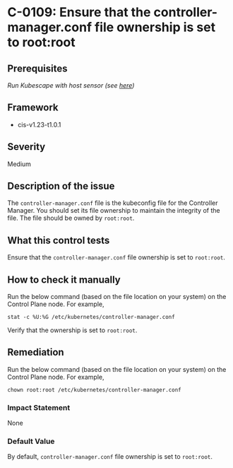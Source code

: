 # C-0109: Ensure that the controller-manager.conf file ownership is set to root:root

## Prerequisites
 *Run Kubescape with host sensor (see [here](https://hub.armo.cloud/docs/host-sensor))*
 
## Framework
* cis-v1.23-t1.0.1
 
## Severity
Medium

## Description of the issue
The `controller-manager.conf` file is the kubeconfig file for the Controller Manager. You should set its file ownership to maintain the integrity of the file. The file should be owned by `root:root`.
 
## What this control tests 
Ensure that the `controller-manager.conf` file ownership is set to `root:root`.
 
## How to check it manually 
Run the below command (based on the file location on your system) on the Control Plane node. For example,

 
```
stat -c %U:%G /etc/kubernetes/controller-manager.conf

```
 Verify that the ownership is set to `root:root`.
 
## Remediation
Run the below command (based on the file location on your system) on the Control Plane node. For example,

 
```
chown root:root /etc/kubernetes/controller-manager.conf

```
 
### Impact Statement
None
 
### Default Value
By default, `controller-manager.conf` file ownership is set to `root:root`.
 
